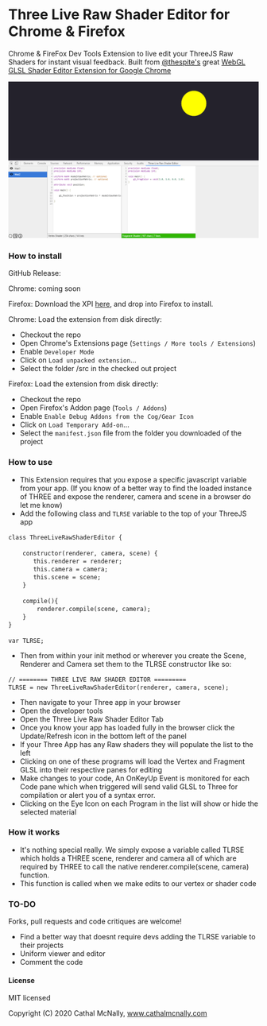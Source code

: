 # Three Live Raw Shader Editor for Chrome & Firefox
Chrome &amp; FireFox Dev Tools Extension to live edit your ThreeJS  Raw Shaders for instant visual feedback. Built from [@thespite's](https://twitter.com/thespite) great [WebGL GLSL Shader Editor Extension for Google Chrome](https://github.com/spite/ShaderEditorExtension)

![Shader Editor](/about/screen1.png)

### How to install ###

GitHub Release:

Chrome: coming soon

Firefox: Download the XPI [here](https://github.com/thefoofighter/ThreeLiveRawShaderEditor/releases/download/1.0/three_live_raw_shader_editor-1.0-an+fx.xpi), and drop into Firefox to install.

Chrome: Load the extension from disk directly:
- Checkout the repo
- Open Chrome's Extensions page (``Settings / More tools / Extensions``)
- Enable ``Developer Mode``
- Click on ``Load unpacked extension``...
- Select the folder /src in the checked out project

Firefox: Load the extension from disk directly:
- Checkout the repo
- Open Firefox's Addon page (``Tools / Addons``)
- Enable ``Enable Debug Addons from the Cog/Gear Icon``
- Click on ``Load Temporary Add-on``...
- Select the ``manifest.json`` file from the folder you downloaded of the project

### How to use ###

- This Extension requires that you expose a specific javascript variable from your app. (If you know of a better way to find the loaded instance of THREE and expose the renderer, camera and scene in a browser do let me know)
- Add the following class and ``TLRSE`` variable to the top of your ThreeJS app 
```
class ThreeLiveRawShaderEditor {

    constructor(renderer, camera, scene) {
       this.renderer = renderer;
       this.camera = camera;
       this.scene = scene;
    }

    compile(){
        renderer.compile(scene, camera);
    }
}

var TLRSE;
```
- Then from within your init method or wherever you create the Scene, Renderer and Camera set them to the TLRSE constructor like so:
```
// ======== THREE LIVE RAW SHADER EDITOR =========
TLRSE = new ThreeLiveRawShaderEditor(renderer, camera, scene);
```
- Then navigate to your Three app in your browser
- Open the developer tools
- Open the Three Live Raw Shader Editor Tab
- Once you know your app has loaded fully in the browser click the Update/Refresh icon in the bottom left of the panel
- If your Three App has any Raw shaders they will populate the list to the left
- Clicking on one of these programs will load the Vertex and Fragment GLSL into their respective panes for editing
- Make changes to your code, An OnKeyUp Event is monitored for each Code pane which when triggered will send valid GLSL to Three for compilation or alert you of a syntax error.
- Clicking on the Eye Icon on each Program in the list will show or hide the selected material

### How it works ###

- It's nothing special really. We simply expose a variable called TLRSE which holds a THREE scene, renderer and camera all of which are required by THREE to call the native renderer.compile(scene, camera) function.
- This function is called when we make edits to our vertex or shader code

### TO-DO ###

Forks, pull requests and code critiques are welcome!

- Find a better way that doesnt require devs adding the TLRSE variable to their projects
- Uniform viewer and editor
- Comment the code

#### License ####

MIT licensed

Copyright (C) 2020 Cathal McNally, www.cathalmcnally.com

